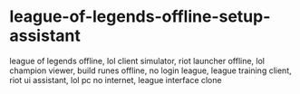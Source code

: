 # league-of-legends-offline-setup-assistant
league of legends offline, lol client simulator, riot launcher offline, lol champion viewer, build runes offline, no login league, league training client, riot ui assistant, lol pc no internet, league interface clone
